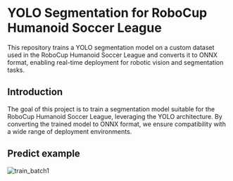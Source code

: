 # YOLO Segmentation for RoboCup Humanoid Soccer League
This repository trains a YOLO segmentation model on a custom dataset used in the RoboCup Humanoid Soccer League and converts it to ONNX format, enabling real-time deployment for robotic vision and segmentation tasks.

## Introduction
The goal of this project is to train a segmentation model suitable for the RoboCup Humanoid Soccer League, leveraging the YOLO architecture. By converting the trained model to ONNX format, we ensure compatibility with a wide range of deployment environments.

## Predict example
![train_batch1](https://github.com/user-attachments/assets/a2ba039a-3705-4fa0-ac0f-b116041dffab)


